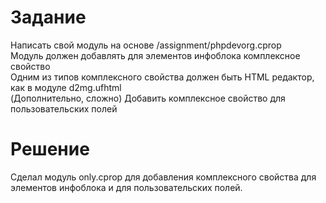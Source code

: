 # Задание
Написать свой модуль на основе /assignment/phpdevorg.cprop  
Модуль должен добавлять для элементов инфоблока комплексное свойство  
Одним из типов комплексного свойства должен быть HTML редактор, как в модуле d2mg.ufhtml  
(Дополнительно, сложно) Добавить комплексное свойство для пользовательских полей  
# Решение
Сделал модуль only.cprop для добавления комплексного свойства для элементов инфоблока и для пользовательских полей.